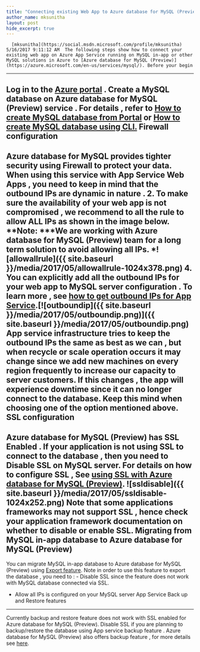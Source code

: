 ```yaml
---
title: "Connecting existing Web App to Azure database for MySQL (Preview)"
author_name: mksunitha
layout: post
hide_excerpt: true
---
```

      [mksunitha](https://social.msdn.microsoft.com/profile/mksunitha)  5/16/2017 9:11:12 AM  The following steps show how to connect your existing web app on Azure App Service running on MySQL in-app or other MySQL solutions in Azure to [Azure database for MySQL (Preview)](https://azure.microsoft.com/en-us/services/mysql/). Before your begin
-----------------

 Log in to the [Azure portal](https://porta.azure.com) . Create a MySQL database on Azure database for MySQL (Preview) service . For details , refer to [How to create MySQL database from Portal](https://docs.microsoft.com/en-us/azure/mysql/quickstart-create-mysql-server-database-using-azure-portal) or [How to create MySQL database using CLI.](https://docs.microsoft.com/en-us/azure/mysql/quickstart-create-mysql-server-database-using-azure-cli) Firewall configuration
----------------------

 Azure database for MySQL provides tighter security using Firewall to protect your data. When using this service with App Service Web Apps , you need to keep in mind that the outbound IPs are dynamic in nature .  2. To make sure the availability of your web app is not compromised , we recommend to all the rule to allow ALL IPs as shown in the image below. **Note: ***We are working with Azure database for MySQL (Preview) team for a long term solution to avoid allowing all IPs. *![allowallrule]({{ site.baseurl }}/media/2017/05/allowallrule-1024x378.png)
 4. You can explicitly add all the outbound IPs for your web app to MySQL server configuration . To learn more , see [how to get outbound IPs for App Service](https://blogs.msdn.microsoft.com/waws/2017/02/01/how-do-i-determine-the-outbound-ip-addresses-of-my-azure-app-service/).[![outboundip]({{ site.baseurl }}/media/2017/05/outboundip.png)]({{ site.baseurl }}/media/2017/05/outboundip.png)
  App service infrastructure tries to keep the outbound IPs the same as best as we can , but when recycle or scale operation occurs it may change since we add new machines on every region frequently to increase our capacity to server customers. If this changes , the app will experience downtime since it can no longer connect to the database. Keep this mind when choosing one of the option mentioned above. SSL configuration
-----------------

 Azure database for MySQL (Preview) has SSL **Enabled** . If your application is not using SSL to connect to the database , then you need to **Disable** SSL on MySQL server. For details on how to configure SSL , See [using SSL with Azure database for MySQL (Preview)](https://blogs.msdn.microsoft.com/appserviceteam/2017/05/10/connect-azure-app-service-to-azure-database-for-mysql-and-postgresql-via-ssl/). ![ssldisable]({{ site.baseurl }}/media/2017/05/ssldisable-1024x252.png) Note that some applications frameworks may not support SSL , hence check your application framework documentation on whether to disable or enable SSL. Migrating from MySQL in-app database to Azure database for MySQL (Preview)
--------------------------------------------------------------------------

 You can migrate MySQL in-app database to Azure database for MySQL (Preview) using [Export feature](https://blogs.msdn.microsoft.com/appserviceteam/2017/03/06/migrate-development-database-on-mysql-in-app-to-production-mysql-database/). Note in order to use this feature to export the database , you need to :  - Disable SSL since the feature does not work with MySQL database connected via SSL.
 - Allow all IPs is configured on your MySQL server
  App Service Back up and Restore features
----------------------------------------

 Currently backup and restore feature does not work with SSL enabled for Azure database for MySQL (Preview). Disable SSL if you are planning to backup/restore the database using App service backup feature . Azure database for MySQL (Preview) also offers backup feature , for more details see [here](https://docs.microsoft.com/en-us/azure/mysql/howto-restore-server-portal).     
